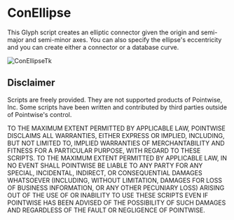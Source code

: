 ConEllipse
==========================================
This Glyph script creates an elliptic connector given the origin and 
semi-major and semi-minor axes. You can also specify the ellipse's 
eccentricity and you can create either a connector or a database curve. 

![ConEllipseTk](https://raw.github.com/pointwise/ConEllipse/master/conEllipse-Tk.png)

Disclaimer
----------
Scripts are freely provided. They are not supported products of 
Pointwise, Inc. Some scripts have been written and contributed by 
third parties outside of Pointwise's control.

TO THE MAXIMUM EXTENT PERMITTED BY APPLICABLE LAW, POINTWISE DISCLAIMS
ALL WARRANTIES, EITHER EXPRESS OR IMPLIED, INCLUDING, BUT NOT LIMITED
TO, IMPLIED WARRANTIES OF MERCHANTABILITY AND FITNESS FOR A PARTICULAR
PURPOSE, WITH REGARD TO THESE SCRIPTS. TO THE MAXIMUM EXTENT PERMITTED
BY APPLICABLE LAW, IN NO EVENT SHALL POINTWISE BE LIABLE TO ANY PARTY
FOR ANY SPECIAL, INCIDENTAL, INDIRECT, OR CONSEQUENTIAL DAMAGES
WHATSOEVER (INCLUDING, WITHOUT LIMITATION, DAMAGES FOR LOSS OF BUSINESS
INFORMATION, OR ANY OTHER PECUNIARY LOSS) ARISING OUT OF THE USE OF OR
INABILITY TO USE THESE SCRIPTS EVEN IF POINTWISE HAS BEEN ADVISED OF THE
POSSIBILITY OF SUCH DAMAGES AND REGARDLESS OF THE FAULT OR NEGLIGENCE OF
POINTWISE.


